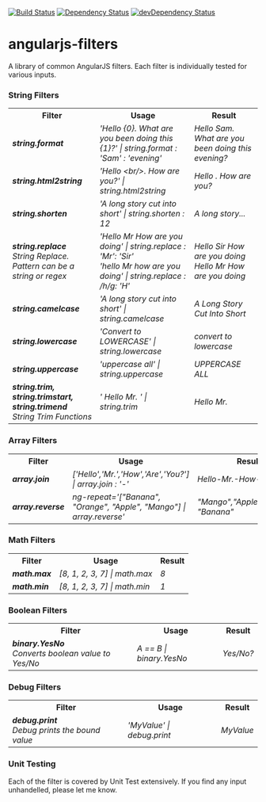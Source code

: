[![Build Status](https://travis-ci.org/sumitchawla/angularjs-filters.svg?branch=master)](https://travis-ci.org/sumitchawla/angularjs-filters) [![Dependency Status](https://david-dm.org/sumitchawla/angularjs-filters.png)](https://david-dm.org/sumitchawla/angularjs-filters) [![devDependency Status](https://david-dm.org/sumitchawla/angularjs-filters/dev-status.png)](https://david-dm.org/sumitchawla/angularjs-filters#info=devDependencies)

angularjs-filters
=================

A library of common AngularJS filters. Each filter is individually tested for various inputs.

### String Filters
<table>
  <tr>
   <th>Filter</th>
   <th>Usage</th>
   <th>Result</i></th>
  </tr>
  <tr>
   <td><i><b>string.format</b></i></td>
   <td><i>'Hello {0}. What are you been doing this {1}?' | string.format : 'Sam' : 'evening'</i></td>
   <td><i>Hello Sam. What are you been doing this evening?</i></td>
  </tr>
  <tr>
   <td><i><b>string.html2string</b></i></td>
   <td><i>'Hello &lt;br/&gt;. How are you?' | string.html2string</i></td>
   <td><i>Hello . How are you?</i></td>
  </tr>
  <tr>
   <td><i><b>string.shorten</b></i></td>
   <td><i>'A long story cut into short' | string.shorten : 12 </i></td>
   <td><i>A long story...</i></td>
  </tr>
  <tr>
   <td><i><b>string.replace</b><br/> String Replace. Pattern can be a string or regex </i></td>
   <td>
      <i>'Hello Mr How are you doing' | string.replace : 'Mr': 'Sir'</i><br/>
      <i>'hello Mr how are you doing' | string.replace : /h/g: 'H'</i>
   </td>
   <td>
    <i>Hello Sir How are you doing</i><br/>
    <i>Hello Mr How are you doing</i>
  </td>
  </tr>
  <tr>
   <td><i><b>string.camelcase</b></i></td>
   <td><i>'A long story cut into short' | string.camelcase</i></td>
   <td><i>A Long Story Cut Into Short</i></td>
  </tr>
  <tr>
   <td><i><b>string.lowercase</b></i></td>
   <td><i>'Convert to LOWERCASE' | string.lowercase</i></td>
   <td><i>convert to lowercase</i></td>
  </tr>
  <tr>
   <td><i><b>string.uppercase</b></i></td>
   <td><i>'uppercase all' | string.uppercase</i></td>
   <td><i>UPPERCASE ALL</i></td>
  </tr>
  <tr>
   <td><i><b>string.trim, string.trimstart, string.trimend</b><br/> String Trim Functions </i></td>
   <td><i>' Hello Mr. ' | string.trim</i></td>
   <td><i>Hello Mr.</i></td>
  </tr>
</table>

### Array Filters
<table>
  <tr>
   <th>Filter</th>
   <th>Usage</th>
   <th>Result</i></th>
  </tr>
  <tr>
   <td><i><b>array.join</b></i></td>
   <td><i>['Hello','Mr.','How','Are','You?'] | array.join : '-'</i></td>
   <td><i>Hello-Mr.-How-Are-You?</i></td>
  </tr>
 <tr>
   <td><i><b>array.reverse</b></i></td>
   <td><i>ng-repeat='["Banana", "Orange", "Apple", "Mango"] | array.reverse'</i></td>
   <td><i>"Mango","Apple","Orange", "Banana"</i></td>
 </tr>
</table>

### Math Filters
<table>
  <tr>
   <th>Filter</th>
   <th>Usage</th>
   <th>Result</i></th>
  </tr>
  <tr>
   <td><i><b>math.max</b></i></td>
   <td><i>[8, 1, 2, 3, 7] | math.max</i></td>
   <td><i>8</i></td>
  </tr>
  <tr>
   <td><i><b>math.min</b></i></td>
   <td><i>[8, 1, 2, 3, 7] | math.min</i></td>
   <td><i>1</i></td>
  </tr>
</table>

### Boolean Filters
<table>
  <tr>
   <th>Filter</th>
   <th>Usage</th>
   <th>Result</i></th>
  </tr>
  <tr>
   <td><i><b>binary.YesNo</b><br/>Converts boolean value to Yes/No</i></td>
   <td><i>A == B | binary.YesNo</i></td>
   <td><i>Yes/No?</i></td>
  </tr>
</table>

### Debug Filters
<table>
  <tr>
   <th>Filter</th>
   <th>Usage</th>
   <th>Result</i></th>
  </tr>
  <tr>
   <td><i><b>debug.print</b><br/>Debug prints the bound value</i></td>
   <td><i>'MyValue' | debug.print</i></td>
   <td><i>MyValue</i></td>
  </tr>
</table>

### Unit Testing
Each of the filter is covered by Unit Test extensively.  If you find any input unhandelled, please let me know.
